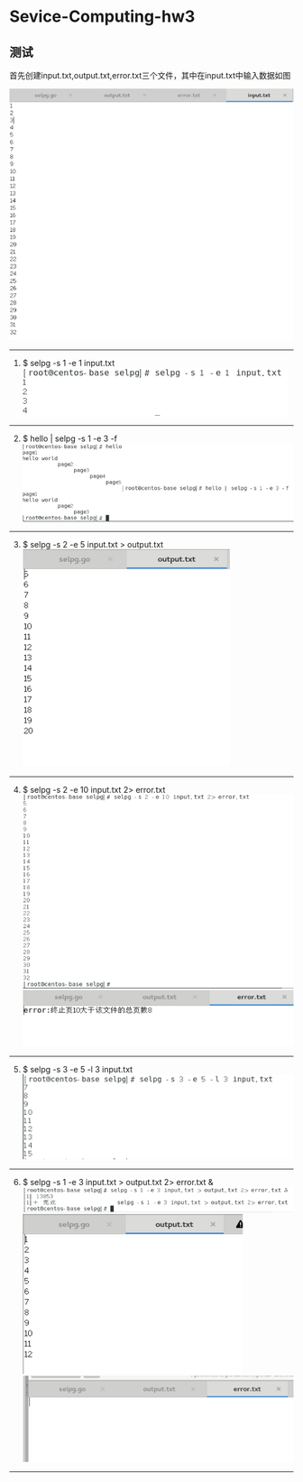 # Sevice-Computing-hw3
## 测试
首先创建input.txt,output.txt,error.txt三个文件，其中在input.txt中输入数据如图

  ![](https://github.com/L1997YM/Sevice-Computing-hw3/blob/master/selpg_test/10.png)<br/>
***
1. $ selpg -s 1 -e 1 input.txt <br/>
  ![](https://github.com/L1997YM/Sevice-Computing-hw3/blob/master/selpg_test/1.png)<br/>
***
2. $ hello | selpg -s 1 -e 3 -f <br/>
  ![](https://github.com/L1997YM/Sevice-Computing-hw3/blob/master/selpg_test/2.png)<br/>
***
3. $ selpg -s 2 -e 5 input.txt > output.txt <br/>
  ![](https://github.com/L1997YM/Sevice-Computing-hw3/blob/master/selpg_test/3.png)<br/>
***
4. $ selpg -s 2 -e 10 input.txt 2> error.txt <br/>
  ![](https://github.com/L1997YM/Sevice-Computing-hw3/blob/master/selpg_test/4.png)<br/>
  ![](https://github.com/L1997YM/Sevice-Computing-hw3/blob/master/selpg_test/5.png)<br/>
***
5. $ selpg -s 3 -e 5 -l 3 input.txt <br/>
  ![](https://github.com/L1997YM/Sevice-Computing-hw3/blob/master/selpg_test/6.png)<br/>
***
6. $ selpg -s 1 -e 3 input.txt > output.txt 2> error.txt & <br/>
  ![](https://github.com/L1997YM/Sevice-Computing-hw3/blob/master/selpg_test/7.png)<br/>
  ![](https://github.com/L1997YM/Sevice-Computing-hw3/blob/master/selpg_test/8.png)<br/>
  ![](https://github.com/L1997YM/Sevice-Computing-hw3/blob/master/selpg_test/9.png)<br/>
***
